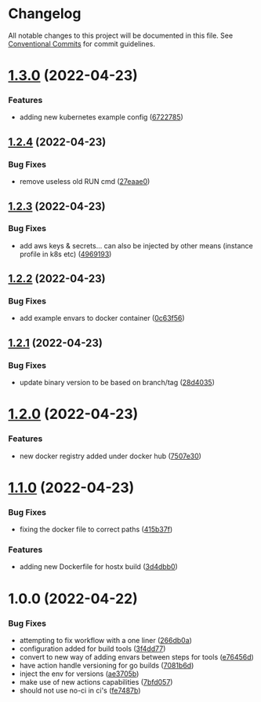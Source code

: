 # Changelog

All notable changes to this project will be documented in this file. See
[Conventional Commits](https://conventionalcommits.org) for commit guidelines.

# [1.3.0](https://github.com/Nitecon/hostx/compare/v1.2.4...v1.3.0) (2022-04-23)


### Features

* adding new kubernetes example config ([6722785](https://github.com/Nitecon/hostx/commit/67227850998880f9942299e4822f4564d7ae457f))

## [1.2.4](https://github.com/Nitecon/hostx/compare/v1.2.3...v1.2.4) (2022-04-23)


### Bug Fixes

* remove useless old RUN cmd ([27eaae0](https://github.com/Nitecon/hostx/commit/27eaae0893ceade34c7d9eee4b8dc7e57e0e8e7a))

## [1.2.3](https://github.com/Nitecon/hostx/compare/v1.2.2...v1.2.3) (2022-04-23)


### Bug Fixes

* add aws keys & secrets... can also be injected by other means (instance profile in k8s etc) ([4969193](https://github.com/Nitecon/hostx/commit/4969193a3c0ba95baf8db8358c3800512931f7cd))

## [1.2.2](https://github.com/Nitecon/hostx/compare/v1.2.1...v1.2.2) (2022-04-23)


### Bug Fixes

* add example envars to docker container ([0c63f56](https://github.com/Nitecon/hostx/commit/0c63f56437bb7db7cb35d0c846ad711deef13492))

## [1.2.1](https://github.com/Nitecon/hostx/compare/v1.2.0...v1.2.1) (2022-04-23)


### Bug Fixes

* update binary version to be based on branch/tag ([28d4035](https://github.com/Nitecon/hostx/commit/28d4035e688128c0a89ab09f99374a98346bcd88))

# [1.2.0](https://github.com/Nitecon/hostx/compare/v1.1.0...v1.2.0) (2022-04-23)


### Features

* new docker registry added under docker hub ([7507e30](https://github.com/Nitecon/hostx/commit/7507e3095d1f4aa76845712fccd7702720c2830a))

# [1.1.0](https://github.com/Nitecon/hostx/compare/v1.0.0...v1.1.0) (2022-04-23)


### Bug Fixes

* fixing the docker file to correct paths ([415b37f](https://github.com/Nitecon/hostx/commit/415b37f54c50f45b2b5e12399287ba824dbcadfd))


### Features

* adding new Dockerfile for hostx build ([3d4dbb0](https://github.com/Nitecon/hostx/commit/3d4dbb086f8a8ea5597b20698ad8b964caee175b))

# 1.0.0 (2022-04-22)


### Bug Fixes

* attempting to fix workflow with a one liner ([266db0a](https://github.com/Nitecon/hostx/commit/266db0a652c4fe6c0e3a7855831c470e8c782d66))
* configuration added for build tools ([3f4dd77](https://github.com/Nitecon/hostx/commit/3f4dd77d9a311c9ebbc6dd51a5e991f967447786))
* convert to new way of adding envars between steps for tools ([e76456d](https://github.com/Nitecon/hostx/commit/e76456d762d6ec5108f37b2ef7e2b0cd08b21edc))
* have action handle versioning for go builds ([7081b6d](https://github.com/Nitecon/hostx/commit/7081b6d70c6a62987b06f6c64ff947c2c2e372ec))
* inject the env for versions ([ae3705b](https://github.com/Nitecon/hostx/commit/ae3705bffa8cbd8276fb0bf98abe14318de8907f))
* make use of new actions capabilities ([7bfd057](https://github.com/Nitecon/hostx/commit/7bfd0571d876eb5c7b9851613d2db1a8c3bf81ff))
* should not use no-ci in ci's ([fe7487b](https://github.com/Nitecon/hostx/commit/fe7487bae87447c4cbbe5eb8325fe5cc4f43155b))
